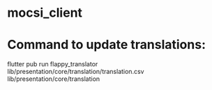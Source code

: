 # mocsi_client

# Command to update translations:
flutter pub run flappy_translator lib/presentation/core/translation/translation.csv lib/presentation/core/translation